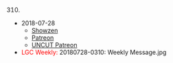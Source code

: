 310.
   * 2018-07-28
      * [Showzen]()
      * [Patreon]()
      * [UNCUT Patreon]()
   * <span style="color:red">LGC Weekly:</span> 20180728-0310: Weekly Message.jpg
